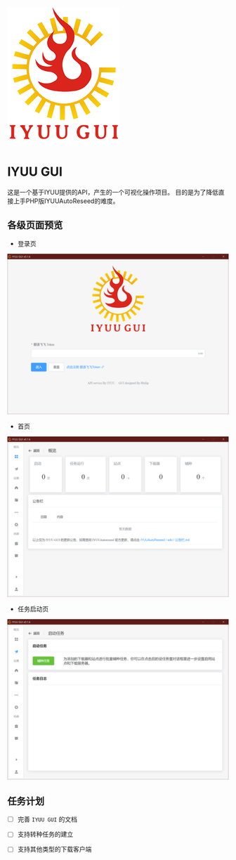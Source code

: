 ![](public/assets/iyuu_gui.png)

# IYUU GUI

这是一个基于IYUU提供的API，产生的一个可视化操作项目。
目的是为了降低直接上手PHP版IYUUAutoReseed的难度。

## 各级页面预览

- 登录页

![](resource/login.png)

- 首页

![](resource/home.png)

- 任务启动页

![](resource/mission.png)

## 任务计划

- [ ] 完善 `IYUU GUI` 的文档
- [ ] 支持转种任务的建立
- [ ] 支持其他类型的下载客户端


